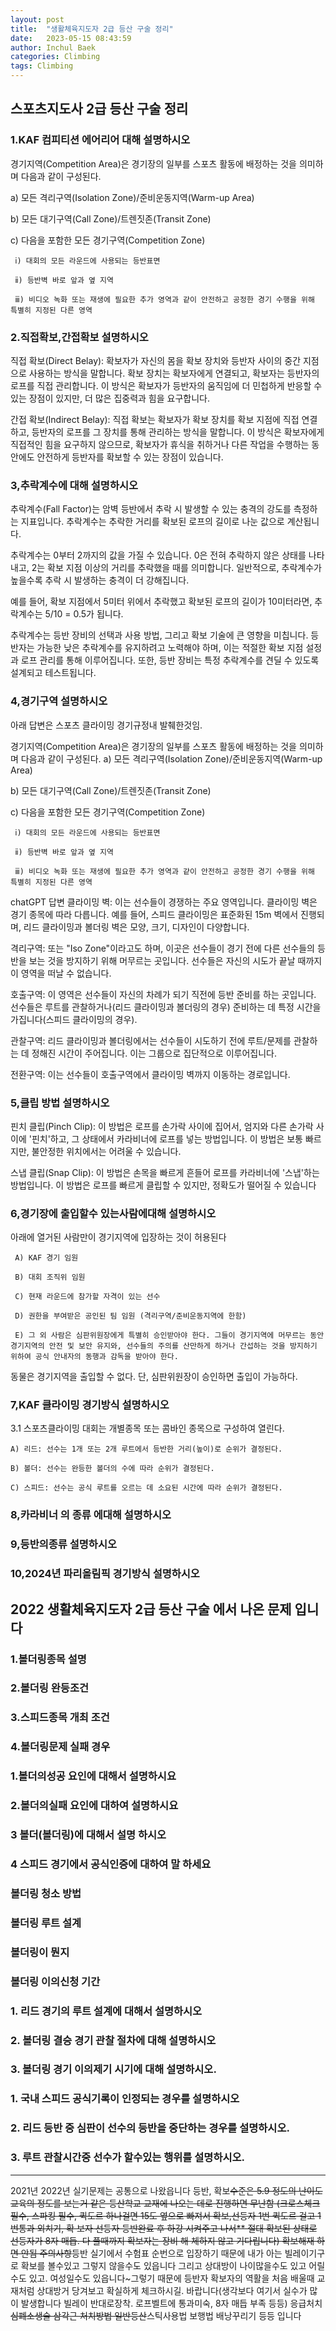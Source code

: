 ```yaml
---
layout: post
title:  "생활체육지도자 2급 등산 구술 정리"
date:   2023-05-15 08:43:59
author: Inchul Baek
categories: Climbing
tags: Climbing
---
```


## 스포츠지도사 2급 등산 구술 정리 
### 1.KAF 컴피티션 에어리어 대해 설명하시오
경기지역(Competition Area)은 경기장의 일부를 스포츠 활동에 배정하는 것을 의미하며 다음과 같이 구성된다. 

  a) 모든 격리구역(Isolation Zone)/준비운동지역(Warm-up Area)
  
  b) 모든 대기구역(Call Zone)/트렌짓존(Transit Zone)
  
  c) 다음을 포함한 모든 경기구역(Competition Zone)
  
     ⅰ) 대회의 모든 라운드에 사용되는 등반표면
     
     ⅱ) 등반벽 바로 앞과 옆 지역
     
     ⅲ) 비디오 녹화 또는 재생에 필요한 추가 영역과 같이 안전하고 공정한 경기 수행을 위해 특별히 지정된 다른 영역

### 2.직접확보,간접확보 설명하시오
직접 확보(Direct Belay): 확보자가 자신의 몸을 확보 장치와 등반자 사이의 중간 지점으로 사용하는 방식을 말합니다. 확보 장치는 확보자에게 연결되고, 확보자는 등반자의 로프를 직접 관리합니다. 이 방식은 확보자가 등반자의 움직임에 더 민첩하게 반응할 수 있는 장점이 있지만, 더 많은 집중력과 힘을 요구합니다.

간접 확보(Indirect Belay): 직접 확보는 확보자가 확보 장치를 확보 지점에 직접 연결하고, 등반자의 로프를 그 장치를 통해 관리하는 방식을 말합니다. 이 방식은 확보자에게 직접적인 힘을 요구하지 않으므로, 확보자가 휴식을 취하거나 다른 작업을 수행하는 동안에도 안전하게 등반자를 확보할 수 있는 장점이 있습니다.

### 3,추락계수에 대해 설명하시오
추락계수(Fall Factor)는 암벽 등반에서 추락 시 발생할 수 있는 충격의 강도를 측정하는 지표입니다. 추락계수는 추락한 거리를 확보된 로프의 길이로 나눈 값으로 계산됩니다.

추락계수는 0부터 2까지의 값을 가질 수 있습니다. 0은 전혀 추락하지 않은 상태를 나타내고, 2는 확보 지점 이상의 거리를 추락했을 때를 의미합니다. 일반적으로, 추락계수가 높을수록 추락 시 발생하는 충격이 더 강해집니다.

예를 들어, 확보 지점에서 5미터 위에서 추락했고 확보된 로프의 길이가 10미터라면, 추락계수는 5/10 = 0.5가 됩니다.

추락계수는 등반 장비의 선택과 사용 방법, 그리고 확보 기술에 큰 영향을 미칩니다. 등반자는 가능한 낮은 추락계수를 유지하려고 노력해야 하며, 이는 적절한 확보 지점 설정과 로프 관리를 통해 이루어집니다. 또한, 등반 장비는 특정 추락계수를 견딜 수 있도록 설계되고 테스트됩니다.

### 4,경기구역 설명하시오
아래 답변은 스포츠 클라이밍 경기규정내 발췌한것임. 

경기지역(Competition Area)은 경기장의 일부를 스포츠 활동에 배정하는 것을 의미하며 다음과 같이 구성된다. 
  a) 모든 격리구역(Isolation Zone)/준비운동지역(Warm-up Area)
  
  b) 모든 대기구역(Call Zone)/트렌짓존(Transit Zone)
  
  c) 다음을 포함한 모든 경기구역(Competition Zone)
  
     ⅰ) 대회의 모든 라운드에 사용되는 등반표면
     
     ⅱ) 등반벽 바로 앞과 옆 지역
     
     ⅲ) 비디오 녹화 또는 재생에 필요한 추가 영역과 같이 안전하고 공정한 경기 수행을 위해 특별히 지정된 다른 영역
        
 chatGPT 답변
클라이밍 벽: 이는 선수들이 경쟁하는 주요 영역입니다. 클라이밍 벽은 경기 종목에 따라 다릅니다. 예를 들어, 스피드 클라이밍은 표준화된 15m 벽에서 진행되며, 리드 클라이밍과 볼더링 벽은 모양, 크기, 디자인이 다양합니다.

격리구역: 또는 "Iso Zone"이라고도 하며, 이곳은 선수들이 경기 전에 다른 선수들의 등반을 보는 것을 방지하기 위해 머무르는 곳입니다. 선수들은 자신의 시도가 끝날 때까지 이 영역을 떠날 수 없습니다.

호출구역: 이 영역은 선수들이 자신의 차례가 되기 직전에 등반 준비를 하는 곳입니다. 선수들은 루트를 관찰하거나(리드 클라이밍과 볼더링의 경우) 준비하는 데 특정 시간을 가집니다(스피드 클라이밍의 경우).

관찰구역: 리드 클라이밍과 볼더링에서는 선수들이 시도하기 전에 루트/문제를 관찰하는 데 정해진 시간이 주어집니다. 이는 그룹으로 집단적으로 이루어집니다.

전환구역: 이는 선수들이 호출구역에서 클라이밍 벽까지 이동하는 경로입니다.
        
### 5,클립 방법 설명하시오
핀치 클립(Pinch Clip): 이 방법은 로프를 손가락 사이에 집어서, 엄지와 다른 손가락 사이에 '핀치'하고, 그 상태에서 카라비너에 로프를 넣는 방법입니다. 이 방법은 보통 빠르지만, 불안정한 위치에서는 어려울 수 있습니다.

스냅 클립(Snap Clip): 이 방법은 손목을 빠르게 흔들어 로프를 카라비너에 '스냅'하는 방법입니다. 이 방법은 로프를 빠르게 클립할 수 있지만, 정확도가 떨어질 수 있습니다

### 6,경기장에 출입할수 있는사람에대해 설명하시오
아래에 열거된 사람만이 경기지역에 입장하는 것이 허용된다

     A) KAF 경기 임원
     
     B) 대회 조직위 임원
     
     C) 현재 라운드에 참가할 자격이 있는 선수
     
     D) 권한을 부여받은 공인된 팀 임원 (격리구역/준비운동지역에 한함)
     
     E) 그 외 사람은 심판위원장에게 특별히 승인받아야 한다. 그들이 경기지역에 머무르는 동안 경기지역의 안전 및 보안 유지와, 선수들의 주의를 산만하게 하거나 간섭하는 것을 방지하기 위하여 공식 안내자의 동행과 감독을 받아야 한다. 
     
동물은 경기지역을 출입할 수 없다. 단, 심판위원장이 승인하면 출입이 가능하다.

### 7,KAF 클라이밍 경기방식 설명하시오

3.1 스포츠클라이밍 대회는 개별종목 또는 콤바인 종목으로 구성하여 열린다.

    A) 리드: 선수는 1개 또는 2개 루트에서 등반한 거리(높이)로 순위가 결정된다.
    
    B) 볼더: 선수는 완등한 볼더의 수에 따라 순위가 결정된다.
    
    C) 스피드: 선수는 공식 루트를 오르는 데 소요된 시간에 따라 순위가 결정된다.
    
### 8,카라비너 의 종류 에대해 설명하시오
### 9,등반의종류 설명하시오
### 10,2024년 파리올림픽 경기방식 설명하시오

## 2022 생활체육지도자 2급 등산 구술 에서 나온 문제 입니다
### 1.볼더링종목 설명
### 2.볼더링 완등조건
### 3.스피드종목 개최 조건
### 4.볼더링문제 실패 경우
### 1.볼더의성공 요인에 대해서 설명하시요
### 2.볼더의실패 요인에 대하여 설명하시요
### 3 볼더(볼더링)에 대해서 설명 하시오
### 4 스피드 경기에서 공식인증에 대하여 말 하세요
### 볼더링 청소 방법
### 볼더링 루트 설계
### 볼더링이 뭔지
### 볼더링 이의신청 기간
### 1. 리드 경기의 루트 설계에 대해서 설명하시오
### 2. 볼더링 결승 경기 관찰 절차에 대해 설명하시오
### 3. 볼더링 경기 이의제기 시기에 대해 설명하시오.
### 1. 국내 스피드 공식기록이 인정되는 경우를 설명하시오
### 2. 리드 등반 중 심판이 선수의 등반을 중단하는 경우를 설명하시오.
### 3. 루트 관찰시간중 선수가 할수있는 행위를 설명하시오.
---
2021년 2022년 실기문제는 공통으로 나왔읍니다
등반, 확보~~수준은 5.9 정도의 난이도
교육의 정도를 보는거 같은
등산학교 교재에 나오는 데로 진행하면 무난함
(크로스체크 필수, 스파킹 필수, 퀵도르 하나걸면 15도 옆으로 빠져서 확보,선등자 1번 퀵도르 걸고 1번통과 외치기, 확
보자 선등자 등반완료 후 하강 시켜주고 나서** 절대 확보된 상태로 선등자가 8자 매듭. 다 풀때까지 확보자는 장비 해
체하지 않고 기다립니다) 확보해재 하면 안됨
주의사항~~등반 실기에서
수험표 순번으로 입장하기 때문에 내가 아는 빌레이기구로 확보를 볼수있고 그렇지 않을수도 있읍니다
그리고 상대방이 나이많을수도 있고 어릴수도 있고. 여성일수도 있읍니다~그렇기 때문에 등반자 확보자의 역활을 처음
배울때 교재처럼 상대방거 당겨보고 확실하게 체크하시길. 바랍니다(생각보다 여기서 실수가 많이 발생합니다 빌레이
반대로장착. 로프벨트에 통과미숙, 8자 매듭 부족 등등)
응급처치~~심폐소생술 삼각근 처치방법
일반등산~~스틱사용법 보행법 배낭꾸리기 등등 입니다
